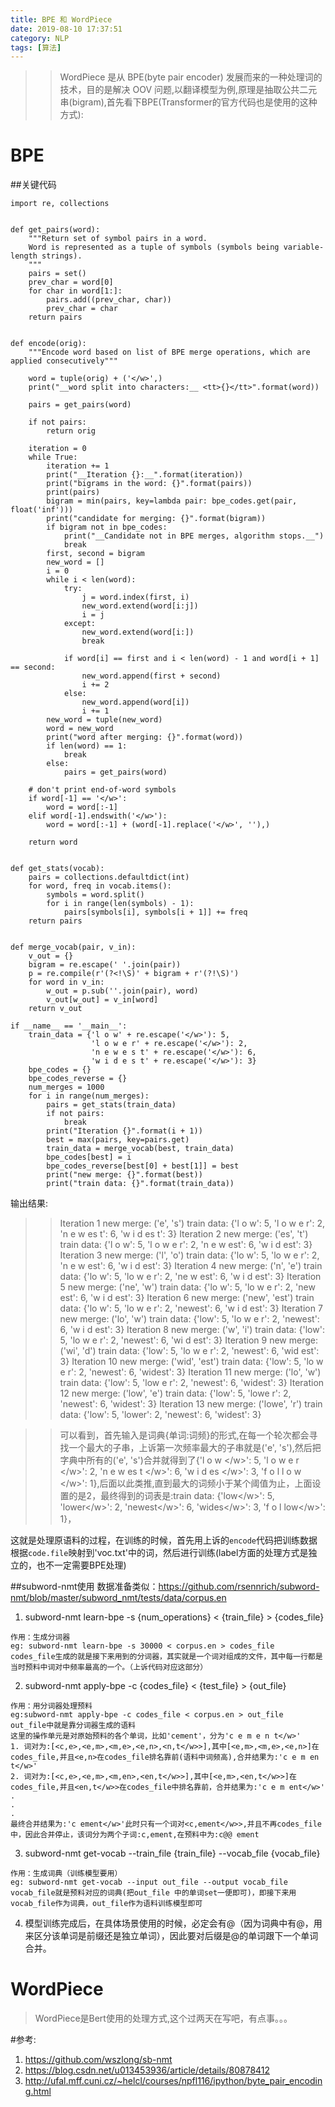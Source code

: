 ```yaml
---
title: BPE 和 WordPiece
date: 2019-08-10 17:37:51
category: NLP
tags: [算法]
---
```

>> WordPiece 是从 BPE(byte pair encoder) 发展而来的一种处理词的技术，目的是解决 OOV 问题,以翻译模型为例,原理是抽取公共二元串(bigram),首先看下BPE(Transformer的官方代码也是使用的这种方式):

# BPE
##关键代码
```
import re, collections


def get_pairs(word):
    """Return set of symbol pairs in a word.
    Word is represented as a tuple of symbols (symbols being variable-length strings).
    """
    pairs = set()
    prev_char = word[0]
    for char in word[1:]:
        pairs.add((prev_char, char))
        prev_char = char
    return pairs


def encode(orig):
    """Encode word based on list of BPE merge operations, which are applied consecutively"""

    word = tuple(orig) + ('</w>',)
    print("__word split into characters:__ <tt>{}</tt>".format(word))

    pairs = get_pairs(word)

    if not pairs:
        return orig

    iteration = 0
    while True:
        iteration += 1
        print("__Iteration {}:__".format(iteration))
        print("bigrams in the word: {}".format(pairs))
        print(pairs)
        bigram = min(pairs, key=lambda pair: bpe_codes.get(pair, float('inf')))
        print("candidate for merging: {}".format(bigram))
        if bigram not in bpe_codes:
            print("__Candidate not in BPE merges, algorithm stops.__")
            break
        first, second = bigram
        new_word = []
        i = 0
        while i < len(word):
            try:
                j = word.index(first, i)
                new_word.extend(word[i:j])
                i = j
            except:
                new_word.extend(word[i:])
                break

            if word[i] == first and i < len(word) - 1 and word[i + 1] == second:
                new_word.append(first + second)
                i += 2
            else:
                new_word.append(word[i])
                i += 1
        new_word = tuple(new_word)
        word = new_word
        print("word after merging: {}".format(word))
        if len(word) == 1:
            break
        else:
            pairs = get_pairs(word)

    # don't print end-of-word symbols
    if word[-1] == '</w>':
        word = word[:-1]
    elif word[-1].endswith('</w>'):
        word = word[:-1] + (word[-1].replace('</w>', ''),)

    return word


def get_stats(vocab):
    pairs = collections.defaultdict(int)
    for word, freq in vocab.items():
        symbols = word.split()
        for i in range(len(symbols) - 1):
            pairs[symbols[i], symbols[i + 1]] += freq
    return pairs


def merge_vocab(pair, v_in):
    v_out = {}
    bigram = re.escape(' '.join(pair))
    p = re.compile(r'(?<!\S)' + bigram + r'(?!\S)')
    for word in v_in:
        w_out = p.sub(''.join(pair), word)
        v_out[w_out] = v_in[word]
    return v_out

if __name__ == '__main__':
    train_data = {'l o w' + re.escape('</w>'): 5,
                  'l o w e r' + re.escape('</w>'): 2,
                  'n e w e s t' + re.escape('</w>'): 6,
                  'w i d e s t' + re.escape('</w>'): 3}
    bpe_codes = {}
    bpe_codes_reverse = {}
    num_merges = 1000
    for i in range(num_merges):
        pairs = get_stats(train_data)
        if not pairs:
            break
        print("Iteration {}".format(i + 1))
        best = max(pairs, key=pairs.get)
        train_data = merge_vocab(best, train_data)
        bpe_codes[best] = i
        bpe_codes_reverse[best[0] + best[1]] = best
        print("new merge: {}".format(best))
        print("train data: {}".format(train_data))

```
输出结果:
>>Iteration 1
new merge: ('e', 's')
train data: {'l o w</w>': 5, 'l o w e r</w>': 2, 'n e w es t</w>': 6, 'w i d es t</w>': 3}
Iteration 2
new merge: ('es', 't</w>')
train data: {'l o w</w>': 5, 'l o w e r</w>': 2, 'n e w est</w>': 6, 'w i d est</w>': 3}
Iteration 3
new merge: ('l', 'o')
train data: {'lo w</w>': 5, 'lo w e r</w>': 2, 'n e w est</w>': 6, 'w i d est</w>': 3}
Iteration 4
new merge: ('n', 'e')
train data: {'lo w</w>': 5, 'lo w e r</w>': 2, 'ne w est</w>': 6, 'w i d est</w>': 3}
Iteration 5
new merge: ('ne', 'w')
train data: {'lo w</w>': 5, 'lo w e r</w>': 2, 'new est</w>': 6, 'w i d est</w>': 3}
Iteration 6
new merge: ('new', 'est</w>')
train data: {'lo w</w>': 5, 'lo w e r</w>': 2, 'newest</w>': 6, 'w i d est</w>': 3}
Iteration 7
new merge: ('lo', 'w</w>')
train data: {'low</w>': 5, 'lo w e r</w>': 2, 'newest</w>': 6, 'w i d est</w>': 3}
Iteration 8
new merge: ('w', 'i')
train data: {'low</w>': 5, 'lo w e r</w>': 2, 'newest</w>': 6, 'wi d est</w>': 3}
Iteration 9
new merge: ('wi', 'd')
train data: {'low</w>': 5, 'lo w e r</w>': 2, 'newest</w>': 6, 'wid est</w>': 3}
Iteration 10
new merge: ('wid', 'est</w>')
train data: {'low</w>': 5, 'lo w e r</w>': 2, 'newest</w>': 6, 'widest</w>': 3}
Iteration 11
new merge: ('lo', 'w')
train data: {'low</w>': 5, 'low e r</w>': 2, 'newest</w>': 6, 'widest</w>': 3}
Iteration 12
new merge: ('low', 'e')
train data: {'low</w>': 5, 'lowe r</w>': 2, 'newest</w>': 6, 'widest</w>': 3}
Iteration 13
new merge: ('lowe', 'r</w>')
train data: {'low</w>': 5, 'lower</w>': 2, 'newest</w>': 6, 'widest</w>': 3}

>>可以看到，首先输入是词典{单词:词频}的形式,在每一个轮次都会寻找一个最大的子串，上诉第一次频率最大的子串就是('e', 's'),然后把字典中所有的('e', 's')合并就得到了{'l o w <\/w>': 5, 'l o w e r <\/w>': 2, 'n e w es t <\/w>': 6, 'w i d es <\/w>': 3, 'f o l l o w <\/w>': 1},后面以此类推,直到最大的词频小于某个阈值为止，上面设置的是2，最终得到的词表是:train data: {'low<\/w>': 5, 'lower<\/w>': 2, 'newest<\/w>': 6, 'wides<\/w>': 3, 'f o l low<\/w>': 1}，

这就是处理原语料的过程，在训练的时候，首先用上诉的`encode`代码把训练数据根据`code.file`映射到'voc.txt'中的词，然后进行训练(label方面的处理方式是独立的，也不一定需要BPE处理)

##subword-nmt使用
数据准备类似：https://github.com/rsennrich/subword-nmt/blob/master/subword_nmt/tests/data/corpus.en
1. subword-nmt learn-bpe -s {num_operations} < {train_file} > {codes_file}
```
作用：生成分词器
eg: subword-nmt learn-bpe -s 30000 < corpus.en > codes_file
codes_file生成的就是接下来用到的分词器，其实就是一个词对组成的文件，其中每一行都是当时预料中词对中频率最高的一个。（上诉代码对应这部分）
```
2. subword-nmt apply-bpe -c {codes_file} < {test_file} > {out_file}
```
作用：用分词器处理预料
eg:subword-nmt apply-bpe -c codes_file < corpus.en > out_file
out_file中就是靠分词器生成的语料
这里的操作单元是对原始预料的各个单词，比如'cement'，分为'c e m e n t</w>'
1. 词对为:[<c,e>,<e,m>,<m,e>,<e,n>,<n,t</w>>],其中[<e,m>,<m,e>,<e,n>]在codes_file,并且<e,n>在codes_file排名靠前(语料中词频高),合并结果为:'c e m en t</w>'
2. 词对为:[<c,e>,<e,m>,<m,en>,<en,t</w>>],其中[<e,m>,<en,t</w>>]在codes_file,并且<en,t</w>>在codes_file中排名靠前，合并结果为:'c e m ent</w>'
.
.
.
最终合并结果为:'c ement</w>'此时只有一个词对<c,ement</w>>,并且不再codes_file中，因此合并停止，该词分为两个子词:c,ement,在预料中为:c@@ ement
```
3. subword-nmt get-vocab --train_file {train_file} --vocab_file {vocab_file}
```
作用：生成词典（训练模型要用）
eg: subword-nmt get-vocab --input out_file --output vocab_file
vocab_file就是预料对应的词典(把out_file 中的单词set一便即可)，即接下来用vocab_file作为词典，out_file作为语料训练模型即可
```
4. 模型训练完成后，在具体场景使用的时候，必定会有@（因为词典中有@，用来区分该单词是前缀还是独立单词），因此要对后缀是@的单词跟下一个单词合并。

# WordPiece
>WordPiece是Bert使用的处理方式,这个过两天在写吧，有点事。。。

#参考:
1. https://github.com/wszlong/sb-nmt
2. https://blog.csdn.net/u013453936/article/details/80878412
3. http://ufal.mff.cuni.cz/~helcl/courses/npfl116/ipython/byte_pair_encoding.html